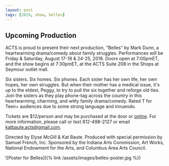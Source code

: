 ```yaml
---
layout: post
tags: [2019, show, belles]
---
```


## Upcoming Production

ACTS is proud to present their next production, "Belles" by Mark Dunn, a heartwarming drama/comedy about family struggles. Performances will be Friday & Saturday, August 17-18 & 24-25, 2018. Doors open at 7:00pmET, and the show begins at 7:30pmET, at the ACTS Suite 208 in the Shops at Seymour outlet mall.

Six sisters. Six homes. Six phones. Each sister has her own life, her own hopes, her own struggles. But when their mother has a medical issue, it's up to the eldest, Peggy, to try to pull the six together and reforge old ties. Join the sisters as they play phone-tag across the country in this heartwarming, charming, and witty family drama/comedy. Rated T for Teen+ audiences due to some strong language and innuendo.

Tickets are $12/person and may be purchased at the door or [online](https://seymouracts.ticketleap.com/belles/). For more information, please call or text 812-498-2127 or email [katbaute.acts@gmail.com](mailto:katbaute.acts@gmail.com).

Directed by Elyse McGill & Kat Baute. Produced with special permission by Samuel French, Inc. Sponsored by the Indiana Arts Commission, Art Works, National Endowment for the Arts, and Columbus Area Arts Council.

![Poster for Belles]({% link /assets/images/belles-poster.jpg %})